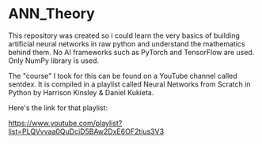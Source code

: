 # ANN_Theory
This repository was created so i could learn the very basics of building artificial neural networks in raw python and understand the mathematics behind them. No AI frameworks such as PyTorch and TensorFlow are used. Only NumPy  library is used.

The "course" I took for this can be found on a YouTube channel called sentdex. It is compiled in a playlist called Neural Networks from Scratch in Python by Harrison Kinsley & Daniel Kukieta.

Here's the link for that playlist:

https://www.youtube.com/playlist?list=PLQVvvaa0QuDcjD5BAw2DxE6OF2tius3V3  
